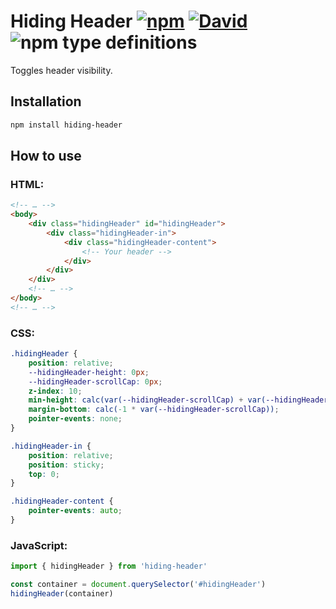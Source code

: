 # Hiding Header [![npm](https://img.shields.io/npm/v/hiding-header.svg)](https://www.npmjs.com/package/hiding-header) [![David](https://img.shields.io/david/onset/hiding-header.svg)](https://www.npmjs.com/package/hiding-header?activeTab=dependencies) ![npm type definitions](https://img.shields.io/npm/types/hiding-header.svg)

Toggles header visibility.

## Installation

```bash
npm install hiding-header
```

## How to use

### HTML:

```html
<!-- … -->
<body>
	<div class="hidingHeader" id="hidingHeader">
		<div class="hidingHeader-in">
			<div class="hidingHeader-content">
				<!-- Your header -->
			</div>
		</div>
	</div>
	<!-- … -->
</body>
<!-- … -->
```

### CSS:

```css
.hidingHeader {
	position: relative;
	--hidingHeader-height: 0px;
	--hidingHeader-scrollCap: 0px;
	z-index: 10;
	min-height: calc(var(--hidingHeader-scrollCap) + var(--hidingHeader-height));
	margin-bottom: calc(-1 * var(--hidingHeader-scrollCap));
	pointer-events: none;
}

.hidingHeader-in {
	position: relative;
	position: sticky;
	top: 0;
}

.hidingHeader-content {
	pointer-events: auto;
}
```

### JavaScript:

```javascript
import { hidingHeader } from 'hiding-header'

const container = document.querySelector('#hidingHeader')
hidingHeader(container)
```
